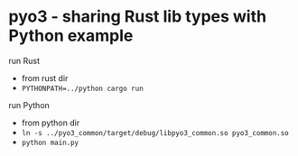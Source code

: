 # pyo3 - sharing Rust lib types with Python example

run Rust 
  - from rust dir 
  - `PYTHONPATH=../python cargo run`

run Python 
  - from python dir 
  - `ln -s ../pyo3_common/target/debug/libpyo3_common.so pyo3_common.so`
  - `python main.py`